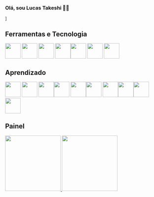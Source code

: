 ### Olá, sou Lucas Takeshi 🧑‍💻
<!--
**luctakeshi/luctakeshi** is a ✨ _special_ ✨ repository because its `README.md` (this file) appears on your GitHub profile.

Here are some ideas to get you started:

- 🔭 I’m currently working on ...
- 🌱 I’m currently learning ...
- 👯 I’m looking to collaborate on ...
- 🤔 I’m looking for help with ...
- 💬 Ask me about ...
- 📫 How to reach me: ...
- 😄 Pronouns: ...
- ⚡ Fun fact: ...
-->]

## Ferramentas e Tecnologia

<img src="https://cdn.jsdelivr.net/gh/devicons/devicon/icons/github/github-original.svg" widht="50"  height= "50" /> <img src="https://cdn.jsdelivr.net/gh/devicons/devicon/icons/vscode/vscode-plain.svg" widht= "50" height= "50" /> 
<img src="https://cdn.jsdelivr.net/gh/devicons/devicon@latest/icons/unrealengine/unrealengine-original.svg" widght = "50" height = "50"/> <img src="https://cdn.jsdelivr.net/gh/devicons/devicon@latest/icons/androidstudio/androidstudio-original-wordmark.svg" widght = "50" height = "50"/><img src="https://cdn.jsdelivr.net/gh/devicons/devicon@latest/icons/mysql/mysql-original.svg" widght = "50" height = "50" /> <img src="https://cdn.jsdelivr.net/gh/devicons/devicon@latest/icons/eclipse/eclipse-original.svg" widght = "50" height = "50" />
<img src="https://cdn.jsdelivr.net/gh/devicons/devicon@latest/icons/amazonwebservices/amazonwebservices-original-wordmark.svg" widght = "50" height = "50"/>
          
          
          
          
          
          
          
          

## Aprendizado
<img src="https://cdn.jsdelivr.net/gh/devicons/devicon/icons/html5/html5-original-wordmark.svg" widht="50"  height= "50" /> <img src="https://cdn.jsdelivr.net/gh/devicons/devicon/icons/css3/css3-original-wordmark.svg" widht="50" height= "50"/>
<img src="https://www.iconfinder.com/icons/282802/javascript_js_icon" widht="50" height= "50"/><img src="https://cdn.jsdelivr.net/gh/devicons/devicon@latest/icons/java/java-original.svg" widht="50" height= "50"/>
<img src="https://cdn.jsdelivr.net/gh/devicons/devicon@latest/icons/javascript/javascript-original.svg" widht="50" height= "50" /><img src="https://cdn.jsdelivr.net/gh/devicons/devicon@latest/icons/python/python-original.svg" widht="50" height= "50"/>
<img src="https://cdn.jsdelivr.net/gh/devicons/devicon@latest/icons/kotlin/kotlin-original.svg" widght = "50" height = "50" /><img src="https://cdn.jsdelivr.net/gh/devicons/devicon@latest/icons/mysql/mysql-original.svg"  widght = "50" height = "50" /><img src="https://cdn.jsdelivr.net/gh/devicons/devicon@latest/icons/php/php-plain.svg" widght = "50" height = "50" /><img src="https://cdn.jsdelivr.net/gh/devicons/devicon@latest/icons/figma/figma-original.svg"  widght = "50" height = "50"/>
          
          
          
          
          

## Painel 

<div> 
  <a href="https://luctakeshi">
    <img height="180em" src="https://github-readme-stats.vercel.app/api/top-langs/?username=luctakeshi&layout=compact&langs_count=7&theme=dracula"/>
    <img height="180em" src="https://github-readme-stats.vercel.app/api?username=luctakeshi&show_icons=true&theme=dracula&include_all_commits=true&count_private=true"/> 
    </div>
  
